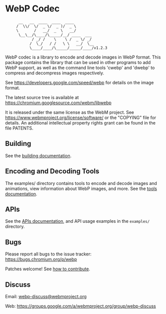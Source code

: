 # WebP Codec

```
      __   __  ____  ____  ____
     /  \\/  \/  _ \/  _ )/  _ \
     \       /   __/  _  \   __/
      \__\__/\____/\_____/__/ ____  ___
            / _/ /    \    \ /  _ \/ _/
           /  \_/   / /   \ \   __/  \__
           \____/____/\_____/_____/____/v1.2.3
```

WebP codec is a library to encode and decode images in WebP format. This package
contains the library that can be used in other programs to add WebP support, as
well as the command line tools 'cwebp' and 'dwebp' to compress and decompress
images respectively.

See https://developers.google.com/speed/webp for details on the image format.

The latest source tree is available at
https://chromium.googlesource.com/webm/libwebp

It is released under the same license as the WebM project. See
https://www.webmproject.org/license/software/ or the "COPYING" file for details.
An additional intellectual property rights grant can be found in the file
PATENTS.

## Building

See the [building documentation](doc/building.md).

## Encoding and Decoding Tools

The examples/ directory contains tools to encode and decode images and
animations, view information about WebP images, and more. See the
[tools documentation](doc/tools.md).

## APIs

See the [APIs documentation](doc/api.md), and API usage examples in the
`examples/` directory.

## Bugs

Please report all bugs to the issue tracker: https://bugs.chromium.org/p/webp

Patches welcome! See [how to contribute](CONTRIBUTING.md).

## Discuss

Email: webp-discuss@webmproject.org

Web: https://groups.google.com/a/webmproject.org/group/webp-discuss
